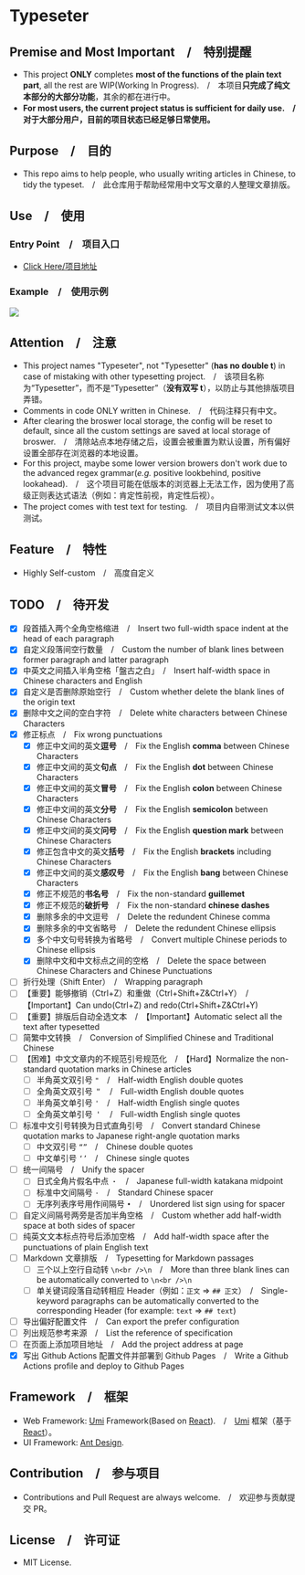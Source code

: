 # Typeseter

## Premise and Most Important　/　特别提醒

- This project **ONLY** completes **most of the functions of the plain text part**, all the rest are WIP(Working In Progress).　/　本项目**只完成了纯文本部分的大部分功能**，其余的都在进行中。
- **For most users, the current project status is sufficient for daily use.　/　对于大部分用户，目前的项目状态已经足够日常使用。**

## Purpose　/　目的

- This repo aims to help people, who usually writing articles in Chinese, to tidy the typeset.　/　此仓库用于帮助经常用中文写文章的人整理文章排版。

## Use　/　使用

### Entry Point　/　项目入口

- [Click Here/项目地址](https://tinysnow.github.io/Typeseter)

### Example　/　使用示例

![](https://raw.githubusercontent.com/TinySnow/GithubImageHosting/main/project/typeseter/typeseter-demonstrate-1.gif)

## Attention　/　注意

- This project names "Typeseter", not "Typesetter" (**has no double t**) in case of mistaking with other typesetting project.　/　该项目名称为“Typesetter”，而不是“Typesetter”（**没有双写 t**），以防止与其他排版项目弄错。
- Comments in code ONLY written in Chinese.　/　代码注释只有中文。
- After clearing the broswer local storage, the config will be reset to default, since all the custom settings are saved at local storage of broswer.　/　清除站点本地存储之后，设置会被重置为默认设置，所有偏好设置全部存在浏览器的本地设置。
- For this project, maybe some lower version browers don't work due to the advanced regex grammar(*e.g.* positive lookbehind, positive lookahead).　/　这个项目可能在低版本的浏览器上无法工作，因为使用了高级正则表达式语法（例如：肯定性前视，肯定性后视）。
- The project comes with test text for testing.　/　项目内自带测试文本以供测试。

## Feature　/　特性

- Highly Self-custom　/　高度自定义

## TODO　/　待开发

- [x] 段首插入两个全角空格缩进　/　Insert two full-width space indent at the head of each paragraph
- [x] 自定义段落间空行数量　/　Custom the number of blank lines between former paragraph and latter paragraph
- [x] 中英文之间插入半角空格「盤古之白」　/　Insert half-width space in Chinese characters and English
- [x] 自定义是否删除原始空行　/　Custom whether delete the blank lines of the origin text
- [x] 删除中文之间的空白字符　/　Delete white characters between Chinese Characters
- [x] 修正标点　/　Fix wrong punctuations
    - [x] 修正中文间的英文**逗号**　/　Fix the English **comma** between Chinese Characters
    - [x] 修正中文间的英文**句点**　/　Fix the English **dot** between Chinese Characters
    - [x] 修正中文间的英文**冒号**　/　Fix the English **colon** between Chinese Characters
    - [x] 修正中文间的英文**分号**　/　Fix the English **semicolon** between Chinese Characters
    - [x] 修正中文间的英文**问号**　/　Fix the English **question mark** between Chinese Characters
    - [x] 修正包含中文的英文**括号**　/　Fix the English **brackets** including Chinese Characters
    - [x] 修正中文间的英文**感叹号**　/　Fix the English **bang** between Chinese Characters
    - [x] 修正不规范的**书名号**　/　Fix the non-standard **guillemet**
    - [x] 修正不规范的**破折号**　/　Fix the non-standard **chinese dashes**
    - [x] 删除多余的中文逗号　/　Delete the redundent Chinese comma
    - [x] 删除多余的中文省略号　/　Delete the redundent Chinese ellipsis
    - [x] 多个中文句号转换为省略号　/　Convert multiple Chinese periods to Chinese ellipsis
    - [x] 删除中文和中文标点之间的空格　/　Delete the space between Chinese Characters and Chinese Punctuations
- [ ] 折行处理（Shift Enter）　/　Wrapping paragraph
- [ ] 【重要】能够撤销（Ctrl+Z）和重做（Ctrl+Shift+Z&Ctrl+Y）　/　【Important】Can undo(Ctrl+Z) and redo(Ctrl+Shift+Z&Ctrl+Y)
- [ ] 【重要】排版后自动全选文本　/　【Important】Automatic select all the text after typesetted
- [ ] 简繁中文转换　/　Conversion of Simplified Chinese and Traditional Chinese
- [ ] 【困难】中文文章内的不规范引号规范化　/　【Hard】Normalize the non-standard quotation marks in Chinese articles 
    - [ ] 半角英文双引号 `"`　/　Half-width English double quotes
    - [ ] 全角英文双引号 `＂`　/　Full-width English double quotes
    - [ ] 半角英文单引号 `'`　/　Half-width English single quotes
    - [ ] 全角英文单引号 `＇`　/　Full-width English single quotes
- [ ] 标准中文引号转换为日式直角引号　/　Convert standard Chinese quotation marks to Japanese right-angle quotation marks
    - [ ] 中文双引号 `“”`　/　Chinese double quotes
    - [ ] 中文单引号 `‘’`　/　Chinese single quotes
- [ ] 统一间隔号　/　Unify the spacer
    - [ ] 日式全角片假名中点 `・`　/　Japanese full-width katakana midpoint 
    - [ ] 标准中文间隔号 `·`　/　Standard Chinese spacer
    - [ ] 无序列表序号用作间隔号 `•`　/　Unordered list sign using for spacer
- [ ] 自定义间隔号两旁是否加半角空格　/　Custom whether add half-width space at both sides of spacer
- [ ] 纯英文文本标点符号后添加空格　/　Add half-width space after the punctuations of plain English text
- [ ] Markdown 文章排版　/　Typesetting for Markdown passages
    - [ ] 三个以上空行自动转 `\n<br />\n`　/　More than three blank lines can be automatically converted to `\n<br />\n`
    - [ ] 单关键词段落自动转相应 Header（例如：`正文` => `## 正文`）　/　Single-keyword paragraphs can be automatically converted to the corresponding Header (for example: `text` => `## text`)
- [ ] 导出偏好配置文件　/　Can export the prefer configuration
- [ ] 列出规范参考来源　/　List the reference of specification
- [ ] 在页面上添加项目地址　/　Add the project address at page
- [x] 写出 Github Actions 配置文件并部署到 Github Pages　/　Write a Github Actions profile and deploy to Github Pages

## Framework　/　框架

- Web Framework: [Umi](https://v3.umijs.org) Framework(Based on [React](https://react.dev)).　/　[Umi](https://v3.umijs.org) 框架（基于 [React](https://react.dev)）。
- UI Framework: [Ant Design](https://ant.design/index-cn).

## Contribution　/　参与项目

- Contributions and Pull Request are always welcome.　/　欢迎参与贡献提交 PR。

## License　/　许可证

- MIT License.